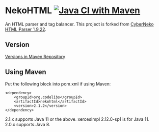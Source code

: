 NekoHTML
[![Java CI with Maven](https://github.com/codelibs/nekohtml/actions/workflows/maven.yml/badge.svg)](https://github.com/codelibs/nekohtml/actions/workflows/maven.yml)
========

An HTML parser and tag balancer.
This project is forked from [CyberNeko HTML Parser 1.9.22](http://nekohtml.sourceforge.net/).

## Version

[Versions in Maven Repository](https://repo1.maven.org/maven2/org/codelibs/nekohtml/)

## Using Maven

Put the following block into pom.xml if using Maven:

    <dependency>
        <groupId>org.codelibs</groupId>
        <artifactId>nekohtml</artifactId>
        <version>2.1.2</version>
    </dependency>

2.1.x supports Java 11 or the above.
xercesImpl 2.12.0-sp1 is for Java 11.
2.0.x supports Java 8.

